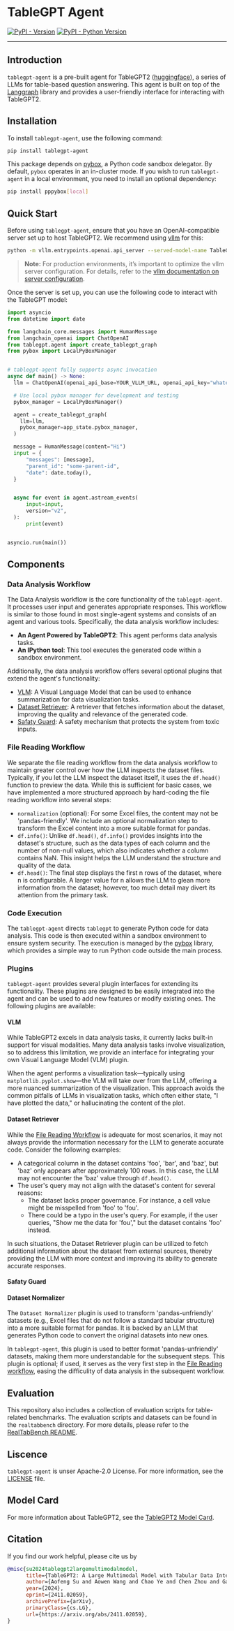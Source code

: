 # TableGPT Agent

[![PyPI - Version](https://img.shields.io/pypi/v/tablegpt-agent.svg)](https://pypi.org/project/tablegpt-agent)
[![PyPI - Python Version](https://img.shields.io/pypi/pyversions/tablegpt-agent.svg)](https://pypi.org/project/tablegpt-agent)

-----

## Introduction

`tablegpt-agent` is a pre-built agent for TableGPT2 ([huggingface](https://huggingface.co/collections/tablegpt/tablegpt2-67265071d6e695218a7e0376)), a series of LLMs for table-based question answering. This agent is built on top of the [Langgraph](https://github.com/langchain-ai/langgraph) library and provides a user-friendly interface for interacting with TableGPT2.

## Installation

To install `tablegpt-agent`, use the following command:

```sh
pip install tablegpt-agent
```

This package depends on [pybox](https://github.com/edwardzjl/pybox), a Python code sandbox delegator. By default, `pybox` operates in an in-cluster mode. If you wish to run `tablegpt-agent` in a local environment, you need to install an optional dependency:

```sh
pip install pppybox[local]
```

## Quick Start

Before using `tablegpt-agent`, ensure that you have an OpenAI-compatible server set up to host TableGPT2. We recommend using [vllm](https://github.com/vllm-project/vllm) for this:

```sh
python -m vllm.entrypoints.openai.api_server --served-model-name TableGPT2-7B --model path/to/weights
```

> **Note:** For production environments, it’s important to optimize the vllm server configuration. For details, refer to the [vllm documentation on server configuration](https://docs.vllm.ai/en/v0.6.0/serving/openai_compatible_server.html#command-line-arguments-for-the-server).

Once the server is set up, you can use the following code to interact with the TableGPT model:

```python
import asyncio
from datetime import date

from langchain_core.messages import HumanMessage
from langchain_openai import ChatOpenAI
from tablegpt.agent import create_tablegpt_graph
from pybox import LocalPyBoxManager


# tablegpt-agent fully supports async invocation
async def main() -> None:
  llm = ChatOpenAI(openai_api_base=YOUR_VLLM_URL, openai_api_key="whatever", model_name="TableGPT2-7B")

  # Use local pybox manager for development and testing
  pybox_manager = LocalPyBoxManager()

  agent = create_tablegpt_graph(
    llm=llm,
    pybox_manager=app_state.pybox_manager,
  )

  message = HumanMessage(content="Hi")
  input = {
      "messages": [message],
      "parent_id": "some-parent-id",
      "date": date.today(),
  }


  async for event in agent.astream_events(
      input=input,
      version="v2",
  ):
      print(event)


asyncio.run(main())
```

<!-- TODO: Add API reference -->

## Components

### Data Analysis Workflow

The Data Analysis workflow is the core functionality of the `tablegpt-agent`. It processes user input and generates appropriate responses. This workflow is similar to those found in most single-agent systems and consists of an agent and various tools. Specifically, the data analysis workflow includes:

- **An Agent Powered by TableGPT2**: This agent performs data analysis tasks.
- **An IPython tool**: This tool executes the generated code within a sandbox environment.

Additionally, the data analysis workflow offers several optional plugins that extend the agent's functionality:

- [VLM](#vlm): A Visual Language Model that can be used to enhance summarization for data visualization tasks.
- [Dataset Retriever](#dataset-retriever): A retriever that fetches information about the dataset, improving the quality and relevance of the generated code.
- [Safaty Guard](#safaty-guard): A safety mechanism that protects the system from toxic inputs.

### File Reading Workflow

We separate the file reading workflow from the data analysis workflow to maintain greater control over how the LLM inspects the dataset files. Typically, if you let the LLM inspect the dataset itself, it uses the `df.head()` function to preview the data. While this is sufficient for basic cases, we have implemented a more structured approach by hard-coding the file reading workflow into several steps:

- `normalization` (optional): For some Excel files, the content may not be 'pandas-friendly'. We include an optional normalization step to transform the Excel content into a more suitable format for pandas.
- `df.info()`: Unlike `df.head()`, `df.info()` provides insights into the dataset's structure, such as the data types of each column and the number of non-null values, which also indicates whether a column contains NaN. This insight helps the LLM understand the structure and quality of the data.
- `df.head()`: The final step displays the first n rows of the dataset, where n is configurable. A larger value for n allows the LLM to glean more information from the dataset; however, too much detail may divert its attention from the primary task.

### Code Execution

The `tablegpt-agent` directs `tablegpt` to generate Python code for data analysis. This code is then executed within a sandbox environment to ensure system security. The execution is managed by the [pybox](https://github.com/edwardzjl/pybox) library, which provides a simple way to run Python code outside the main process.

### Plugins

`tablegpt-agent` provides several plugin interfaces for extending its functionality. These plugins are designed to be easily integrated into the agent and can be used to add new features or modify existing ones. The following plugins are available:

#### VLM

While TableGPT2 excels in data analysis tasks, it currently lacks built-in support for visual modalities. Many data analysis tasks involve visualization, so to address this limitation, we provide an interface for integrating your own Visual Language Model (VLM) plugin.

When the agent performs a visualization task—typically using `matplotlib.pyplot.show`—the VLM will take over from the LLM, offering a more nuanced summarization of the visualization. This approach avoids the common pitfalls of LLMs in visualization tasks, which often either state, "I have plotted the data," or hallucinating the content of the plot.

#### Dataset Retriever

While the [File Reading Workflow](file-reading-workflow) is adequate for most scenarios, it may not always provide the information necessary for the LLM to generate accurate code. Consider the following examples:

- A categorical column in the dataset contains 'foo', 'bar', and 'baz', but 'baz' only appears after approximately 100 rows. In this case, the LLM may not encounter the 'baz' value through `df.head()`.
- The user's query may not align with the dataset's content for several reasons:
  - The dataset lacks proper governance. For instance, a cell value might be misspelled from 'foo' to 'fou'.
  - There could be a typo in the user's query. For example, if the user queries, "Show me the data for 'fou'," but the dataset contains 'foo' instead.

In such situations, the Dataset Retriever plugin can be utilized to fetch additional information about the dataset from external sources, thereby providing the LLM with more context and improving its ability to generate accurate responses.

#### Safaty Guard

#### Dataset Normalizer

The `Dataset Normalizer` plugin is used to transform 'pandas-unfriendly' datasets (e.g., Excel files that do not follow a standard tabular structure) into a more suitable format for pandas. It is backed by an LLM that generates Python code to convert the original datasets into new ones.

In `tablegpt-agent`, this plugin is used to better format 'pandas-unfriendly' datasets, making them more understandable for the subsequent steps. This plugin is optional; if used, it serves as the very first step in the [File Reading workflow](#file-reading-workflow), easing the difficulity of data analysis in the subsequent workflow.

## Evaluation

This repository also includes a collection of evaluation scripts for table-related benchmarks. The evaluation scripts and datasets can be found in the `realtabbench` directory. For more details, please refer to the [RealTabBench README](realtabbench/README.md).

## Liscence

`tablegpt-agent` is unser Apache-2.0 License. For more information, see the [LICENSE](LICENSE) file.

## Model Card

For more information about TableGPT2, see the [TableGPT2 Model Card](https://huggingface.co/tablegpt/tablegpt).

## Citation

If you find our work helpful, please cite us by

```bibtex
@misc{su2024tablegpt2largemultimodalmodel,
      title={TableGPT2: A Large Multimodal Model with Tabular Data Integration}, 
      author={Aofeng Su and Aowen Wang and Chao Ye and Chen Zhou and Ga Zhang and Guangcheng Zhu and Haobo Wang and Haokai Xu and Hao Chen and Haoze Li and Haoxuan Lan and Jiaming Tian and Jing Yuan and Junbo Zhao and Junlin Zhou and Kaizhe Shou and Liangyu Zha and Lin Long and Liyao Li and Pengzuo Wu and Qi Zhang and Qingyi Huang and Saisai Yang and Tao Zhang and Wentao Ye and Wufang Zhu and Xiaomeng Hu and Xijun Gu and Xinjie Sun and Xiang Li and Yuhang Yang and Zhiqing Xiao},
      year={2024},
      eprint={2411.02059},
      archivePrefix={arXiv},
      primaryClass={cs.LG},
      url={https://arxiv.org/abs/2411.02059}, 
}
```
